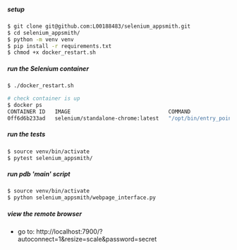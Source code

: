 
##### setup
```bash
$ git clone git@github.com:L00188483/selenium_appsmith.git 
$ cd selenium_appsmith/
$ python -m venv venv
$ pip install -r requirements.txt
$ chmod +x docker_restart.sh
```


##### run the Selenium container
```bash
$ ./docker_restart.sh

# check container is up
$ docker ps
CONTAINER ID   IMAGE                               COMMAND                  CREATED          STATUS          PORTS                                                                                                          NAMES
0ff6d6b233ad   selenium/standalone-chrome:latest   "/opt/bin/entry_poin…"   2 minutes ago   Up 2 minutes   0.0.0.0:4444->4444/tcp, [::]:4444->4444/tcp, 5900/tcp, 0.0.0.0:7900->7900/tcp, [::]:7900->7900/tcp, 9000/tcp   selenium_chrome
```

##### run the tests
```bash
$ source venv/bin/activate
$ pytest selenium_appsmith/
```

##### run pdb 'main' script
```bash
$ source venv/bin/activate
$ python selenium_appsmith/webpage_interface.py
```


##### view the remote browser
* go to: http://localhost:7900/?autoconnect=1&resize=scale&password=secret

